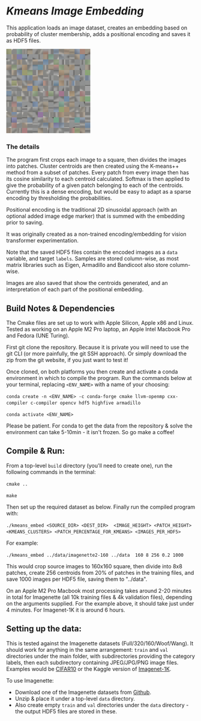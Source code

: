 # _Kmeans Image Embedding_

This application loads an image dataset, creates an embedding based on probability of cluster membership, adds a positional encoding and saves it as HDF5 files. 

![Examples of centroids](example_centroids.png)

### The details

The program first crops each image to a square, then divides the images into patches. Cluster centroids are then created using the K-means++ method from a subset of patches. Every patch from every image then has its cosine similarity to each centroid calculated. Softmax is then applied to give the probability of a given patch belonging to each of the centroids. Currently this is a dense encoding, but would be easy to adapt as a sparse encoding by thresholding the probabilities.

Positional encoding is the traditional 2D sinusoidal approach (with an optional added image edge marker) that is summed with the embedding prior to saving.

It was originally created as a non-trained encoding/embedding for vision transformer experimentation.

Note that the saved HDF5 files contain the encoded images as a `data` variable, and target `labels`. Samples are stored column-wise, as most matrix libraries such as Eigen, Armadillo and Bandicoot also store column-wise.

Images are also saved that show the centroids generated, and an interpretation of each part of the positional embedding.

## Build Notes & Dependencies

The Cmake files are set up to work with Apple Silicon, Apple x86 and Linux. Tested as working on an Apple M2 Pro laptop, an Apple Intel Macbook Pro and Fedora (UNE Turing).

First git clone the repository. Because it is private you will need to use the git CLI (or more painfully, the git SSH approach). Or simply download the zip from the git website, if you just want to test it!

Once cloned, on both platforms you then create and activate a conda environment in which to compile the program. Run the commands below at your terminal, replacing `<ENV_NAME>` with a name of your choosing:

`conda create -n <ENV_NAME> -c conda-forge cmake llvm-openmp cxx-compiler c-compiler opencv hdf5 highfive armadillo`

`conda activate <ENV_NAME>`

Please be patient. For conda to get the data from the repository & solve the environment can take 5-10min - it isn't frozen. So go make a coffee!

## Compile & Run:

From a top-level `build` directory (you'll need to create one), run the following commands in the terminal:

`cmake ..`

`make`

Then set up the required dataset as below. Finally run the compiled program with:

`./kmeans_embed <SOURCE_DIR> <DEST_DIR>  <IMAGE_HEIGHT> <PATCH_HEIGHT> <KMEANS_CLUSTERS> <PATCH_PERCENTAGE_FOR_KMEANS> <IMAGES_PER_HDF5>`

For example:

`./kmeans_embed ../data/imagenette2-160 ../data  160 8 256 0.2 1000`

This would crop source images to 160x160 square, then divide into 8x8 patches, create 256 centroids from 20% of patches in the training files, and save 1000 images per HDF5 file, saving them to "../data".

On an Apple M2 Pro Macbook most processing takes around 2-20 minutes in total for Imagenette (all 10k training files & 4k validation files), depending on the arguments supplied. For the example above, it should take just under 4 minutes. For Imagenet-1K it is around 6 hours.

## Setting up the data:

This is tested against the Imagenette datasets (Full/320/160/Woof/Wang). It should work for anything in the same arrangement: `train` and `val` directories under the main folder, with subdirectories providing the category labels, then each subdirectory containing JPEG/JPG/PNG image files. Examples would be [CIFAR10](https://www.cs.toronto.edu/~kriz/cifar.html) or the Kaggle version of [Imagenet-1K](https://www.kaggle.com/datasets/sautkin/imagenet1k0).

To use Imagenette:

- Download one of the Imagenette datasets from [Github](https://github.com/fastai/imagenette). 
- Unzip & place it under a top-level `data` directory.
- Also create empty `train` and `val` directories under the `data` directory - the output HDF5 files are stored in these.


